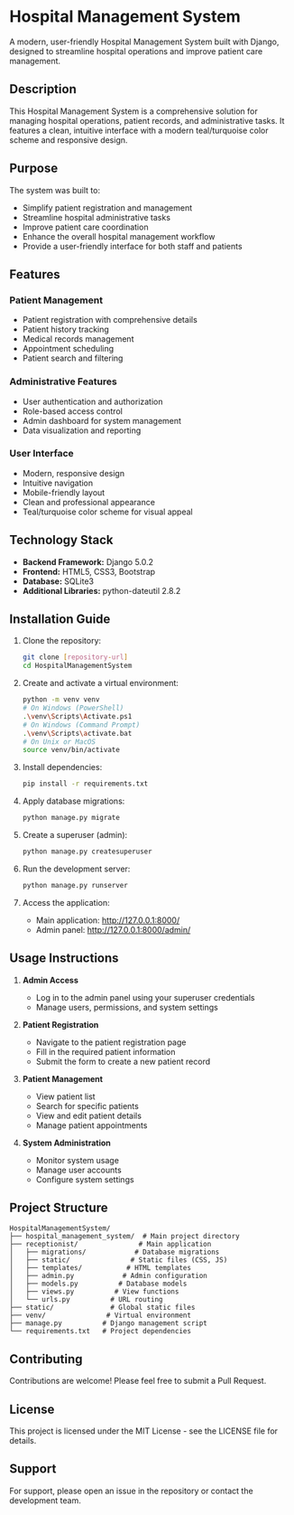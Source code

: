 # Hospital Management System

A modern, user-friendly Hospital Management System built with Django, designed to streamline hospital operations and improve patient care management.

## Description

This Hospital Management System is a comprehensive solution for managing hospital operations, patient records, and administrative tasks. It features a clean, intuitive interface with a modern teal/turquoise color scheme and responsive design.

## Purpose

The system was built to:
- Simplify patient registration and management
- Streamline hospital administrative tasks
- Improve patient care coordination
- Enhance the overall hospital management workflow
- Provide a user-friendly interface for both staff and patients

## Features

### Patient Management
- Patient registration with comprehensive details
- Patient history tracking
- Medical records management
- Appointment scheduling
- Patient search and filtering

### Administrative Features
- User authentication and authorization
- Role-based access control
- Admin dashboard for system management
- Data visualization and reporting

### User Interface
- Modern, responsive design
- Intuitive navigation
- Mobile-friendly layout
- Clean and professional appearance
- Teal/turquoise color scheme for visual appeal

## Technology Stack

- **Backend Framework:** Django 5.0.2
- **Frontend:** HTML5, CSS3, Bootstrap
- **Database:** SQLite3
- **Additional Libraries:** python-dateutil 2.8.2

## Installation Guide

1. Clone the repository:
   ```bash
   git clone [repository-url]
   cd HospitalManagementSystem
   ```

2. Create and activate a virtual environment:
   ```bash
   python -m venv venv
   # On Windows (PowerShell)
   .\venv\Scripts\Activate.ps1
   # On Windows (Command Prompt)
   .\venv\Scripts\activate.bat
   # On Unix or MacOS
   source venv/bin/activate
   ```

3. Install dependencies:
   ```bash
   pip install -r requirements.txt
   ```

4. Apply database migrations:
   ```bash
   python manage.py migrate
   ```

5. Create a superuser (admin):
   ```bash
   python manage.py createsuperuser
   ```

6. Run the development server:
   ```bash
   python manage.py runserver
   ```

7. Access the application:
   - Main application: http://127.0.0.1:8000/
   - Admin panel: http://127.0.0.1:8000/admin/

## Usage Instructions

1. **Admin Access**
   - Log in to the admin panel using your superuser credentials
   - Manage users, permissions, and system settings

2. **Patient Registration**
   - Navigate to the patient registration page
   - Fill in the required patient information
   - Submit the form to create a new patient record

3. **Patient Management**
   - View patient list
   - Search for specific patients
   - View and edit patient details
   - Manage patient appointments

4. **System Administration**
   - Monitor system usage
   - Manage user accounts
   - Configure system settings

## Project Structure

```
HospitalManagementSystem/
├── hospital_management_system/  # Main project directory
├── receptionist/               # Main application
│   ├── migrations/            # Database migrations
│   ├── static/               # Static files (CSS, JS)
│   ├── templates/           # HTML templates
│   ├── admin.py            # Admin configuration
│   ├── models.py          # Database models
│   ├── views.py          # View functions
│   └── urls.py          # URL routing
├── static/              # Global static files
├── venv/               # Virtual environment
├── manage.py          # Django management script
└── requirements.txt   # Project dependencies
```

## Contributing

Contributions are welcome! Please feel free to submit a Pull Request.

## License

This project is licensed under the MIT License - see the LICENSE file for details.

## Support

For support, please open an issue in the repository or contact the development team. 
